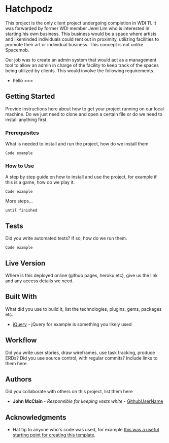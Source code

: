 # Hatchpodz

This project is the only client project undergoing completion in WDI 11. It was forwarded by former WDI member Jerel Lim who is interested in starting his own business. This business would be a space where artists and likeminded individuals could rent out in proximity, utilizing facilities to promote their art or individual business. This concept is not unlike Spacemob.

Our job was to create an admin system that would act as a management tool to allow an admin in charge of the facility to keep track of the spaces being utilized by clients. This would involve the following requirements.
* hello
===

## Getting Started

Provide instructions here about how to get your project running on our local machine. Do we just need to clone and open a certain file or do we need to install anything first.

### Prerequisites

What is needed to install and run the project, how do we install them

```
Code example
```

### How to Use

A step by step guide on how to install and use the project, for example if this is a game, how do we play it.


```
Code example
```

More steps...

```
until finished
```


## Tests

Did you write automated tests? If so, how do we run them.


```
Code example
```

## Live Version

Where is this deployed online (github pages, heroku etc), give us the link and any access details we need.

## Built With

What did you use to build it, list the technologies, plugins, gems, packages etc.

* [jQuery](http://jquery.com/) - jQuery for example is something you likely used

## Workflow

Did you write user stories, draw wireframes, use task tracking, produce ERDs? Did you use source control, with regular commits? Include links to them here.

## Authors

Did you collaborate with others on this project, list them here

* **John McClain** - *Responsible for keeping vests white* - [GithubUserName](https://github.com/GithubUserName)

## Acknowledgments

* Hat tip to anyone who's code was used, for example [this was a useful starting point for creating this template](https://gist.github.com/PurpleBooth/109311bb0361f32d87a2).
